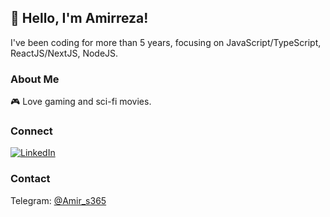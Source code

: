 ## 👋 Hello, I'm Amirreza!

I've been coding for more than 5 years, focusing on JavaScript/TypeScript, ReactJS/NextJS, NodeJS.

### About Me

🎮 Love gaming and sci-fi movies.

### Connect

[![LinkedIn](https://img.shields.io/badge/LinkedIn--blue?style=for-the-badge&logo=linkedin&link=https://www.linkedin.com/in/amirreza-salimi-884b4517a/&logoColor=white)](https://www.linkedin.com/in/amirreza-salimi-884b4517a/)

### Contact

Telegram: [@Amir_s365](https://t.me/amir_s365/)
